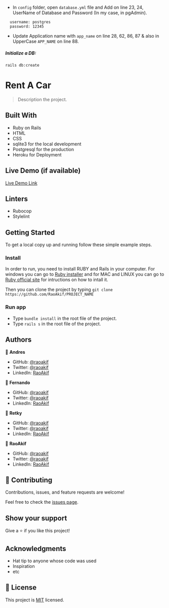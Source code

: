 - In `config` folder, open `database.yml` file and Add on line 23, 24, UserName of Database and Password (In my case, in pgAdmin).
```
  username: postgres
  password: 12345
```

- Update Application name with `app_name` on line 28, 62, 86, 87 & also in UpperCase `APP_NAME` on line 88.

##### Initialize a DB:
```
rails db:create
```


# Rent A Car

> Description the project.

## Built With
- Ruby on Rails
- HTML
- CSS
- sqlite3 for the local development
- Postgresql for the production
- Heroku for Deployment

## Live Demo (if available)

[Live Demo Link](https://livedemo.com)

## Linters
- Rubocop
- Stylelint

## Getting Started

To get a local copy up and running follow these simple example steps.

### Install
In order to run, you need to install RUBY and Rails in your computer. For windows you can go to [Ruby installer](https://rubyinstaller.org/) and for MAC and LINUX you can go to [Ruby official site](https://www.ruby-lang.org/en/downloads/) for intructions on how to intall it.

Then you can clone the project by typing ```git clone https://github.com/RaoAkif/PROJECT_NAME```

### Run app
- Type ```bundle install``` in the root file of the project. 
- Type ```rails s``` in the root file of the project.

## Authors

👤 **Andres**

- GitHub: [@raoakif](https://github.com/RaoAkif)
- Twitter: [@raoakif](https://twitter.com/RaoAkif)
- LinkedIn: [RaoAkif](https://linkedin.com/in/RaoAkif)

👤 **Fernando**

- GitHub: [@raoakif](https://github.com/RaoAkif)
- Twitter: [@raoakif](https://twitter.com/RaoAkif)
- LinkedIn: [RaoAkif](https://linkedin.com/in/RaoAkif)

👤 **Retky**

- GitHub: [@raoakif](https://github.com/RaoAkif)
- Twitter: [@raoakif](https://twitter.com/RaoAkif)
- LinkedIn: [RaoAkif](https://linkedin.com/in/RaoAkif)

👤 **RaoAkif**

- GitHub: [@raoakif](https://github.com/RaoAkif)
- Twitter: [@raoakif](https://twitter.com/RaoAkif)
- LinkedIn: [RaoAkif](https://linkedin.com/in/RaoAkif)

## 🤝 Contributing

Contributions, issues, and feature requests are welcome!

Feel free to check the [issues page](../../issues/).

## Show your support

Give a ⭐️ if you like this project!

## Acknowledgments

- Hat tip to anyone whose code was used
- Inspiration
- etc

## 📝 License

This project is [MIT](./MIT.md) licensed.

